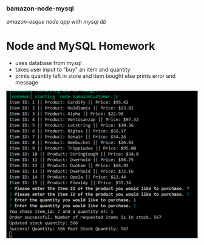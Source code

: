 ### bamazon-node-mysql
_amazon-esque node app with mysql db_

# Node and MySQL Homework
- uses database from mysql
- takes user input to "buy" an item and quantity
- prints quantity left in store and item bought else prints error and message


![CLI](https://github.com/wikipockets/bamazon-node-mysql/blob/debug/test_Img/test1.PNG)

